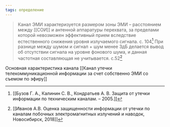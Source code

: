 ```yaml
---
tags: определение
---
```

>Канал ЭМИ характеризуется размером зоны ЭМИ – расстоянием между [[СОИ]] и антенной аппаратуры перехвата, за пределами которой невозможен эффективный прием вследствие естественного снижения уровня излучаемого сигнала.
>с. 104[^1]
>При разнице между шумом и сигнал + шум менее 3дБ делается вывод об отсутствии сигнала на уровне фонового шума, и данная частотная составляющая не учитывается.
>с.52[^2] 


Основная характеристика канала [[Канал утечки телекоммуникационной информации за счет собственно ЭМИ со съемом по эфиру]]

[^1]:[[Бузов Г. А., Калинин С. В., Кондратьев А. В. Защита от утечки информации по техническим каналам. – 2005.]]
[^2]:[[Иванов А.В. Оценка защищенности информации от утечки по каналам побочных электромагнитных излучений и наводок, Новосибирск, 2018]] 
